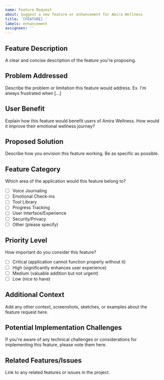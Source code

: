 ```yaml
---
name: Feature Request
about: Suggest a new feature or enhancement for Amira Wellness
title: '[FEATURE] '
labels: enhancement
assignees: ''
---
```


## Feature Description
A clear and concise description of the feature you're proposing.

## Problem Addressed
Describe the problem or limitation this feature would address. Ex. I'm always frustrated when [...]

## User Benefit
Explain how this feature would benefit users of Amira Wellness. How would it improve their emotional wellness journey?

## Proposed Solution
Describe how you envision this feature working. Be as specific as possible.

## Feature Category
Which area of the application would this feature belong to?
- [ ] Voice Journaling
- [ ] Emotional Check-ins
- [ ] Tool Library
- [ ] Progress Tracking
- [ ] User Interface/Experience
- [ ] Security/Privacy
- [ ] Other (please specify)

## Priority Level
How important do you consider this feature?
- [ ] Critical (application cannot function properly without it)
- [ ] High (significantly enhances user experience)
- [ ] Medium (valuable addition but not urgent)
- [ ] Low (nice to have)

## Additional Context
Add any other context, screenshots, sketches, or examples about the feature request here.

## Potential Implementation Challenges
If you're aware of any technical challenges or considerations for implementing this feature, please note them here.

## Related Features/Issues
Link to any related features or issues in the project.